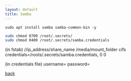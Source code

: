 ```yaml
---
layout: default
title: Samba 
---
```


```
sudo apt install samba samba-common-bin -y
```

```bash
sudo chmod 0700 /root/.secrets/
sudo chmod 0400 /root/.secrets/samba.credentials
```

(in fstab)
//ip_address/share_name /media/mount_folder cifs credentials=/roots/.secrets/samba.credentials, 0 0

(in credentials file)
username=
password=

[back](../)
